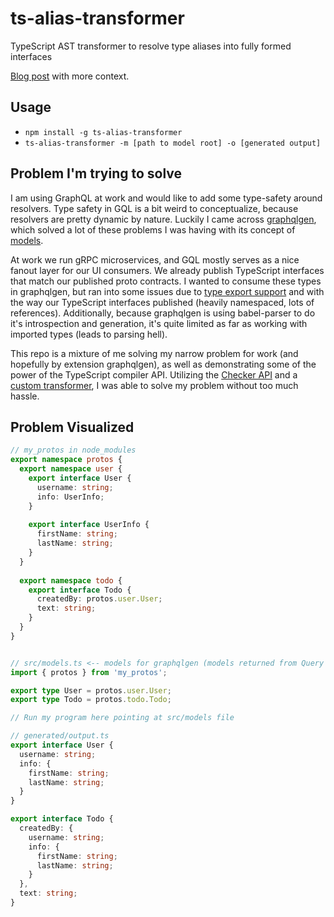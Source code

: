 # ts-alias-transformer
TypeScript AST transformer to resolve type aliases into fully formed interfaces

[Blog post](https://levelup.gitconnected.com/writing-a-custom-typescript-ast-transformer-731e2b0b66e6) with more context.

## Usage
* `npm install -g ts-alias-transformer`
* `ts-alias-transformer -m [path to model root] -o [generated output]`


## Problem I'm trying to solve
I am using GraphQL at work and would like to add some type-safety around resolvers. Type safety in GQL is a bit weird to conceptualize, because resolvers are pretty dynamic by nature. Luckily I came across [graphqlgen](https://github.com/prisma/graphqlgen), which solved a lot of these problems I was having with its concept of [models](https://oss.prisma.io/graphqlgen/01-configuration.html#models). 

At work we run gRPC microservices, and GQL mostly serves as a nice fanout layer for our UI consumers. We already publish TypeScript interfaces that match our published proto contracts. I wanted to consume these types in graphqlgen, but ran into some issues due to [type export support](https://github.com/prisma/graphqlgen/issues/282) and with the way our TypeScript interfaces published (heavily namespaced, lots of references). Additionally, because graphqlgen is using babel-parser to do it's introspection and generation, it's quite limited as far as working with imported types (leads to parsing hell).

This repo is a mixture of me solving my narrow problem for work (and hopefully by extension graphqlgen), as well as demonstrating some of the power of the TypeScript compiler API. Utilizing the [Checker API](https://basarat.gitbooks.io/typescript/docs/compiler/checker.html) and a [custom transformer](https://github.com/Microsoft/TypeScript/pull/13940), I was able to solve my problem without too much hassle. 

## Problem Visualized
```ts
// my_protos in node_modules
export namespace protos {
  export namespace user {
    export interface User {
      username: string;
      info: UserInfo;
    }
    
    export interface UserInfo {
      firstName: string;
      lastName: string;
    }
  }
  
  export namespace todo {
    export interface Todo {
      createdBy: protos.user.User;
      text: string;
    }
  }
}


// src/models.ts <-- models for graphqlgen (models returned from Query resolvers)
import { protos } from 'my_protos';

export type User = protos.user.User;
export type Todo = protos.todo.Todo;

// Run my program here pointing at src/models file

// generated/output.ts
export interface User {
  username: string;
  info: {
    firstName: string;
    lastName: string;
  }
}

export interface Todo {
  createdBy: {
    username: string;
    info: {
      firstName: string;
      lastName: string;
    }
  },
  text: string;
}
```


